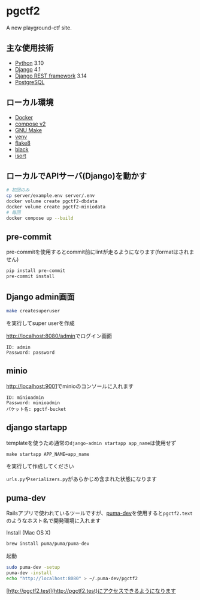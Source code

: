 # pgctf2
A new playground-ctf site.

## 主な使用技術
<!-- 増えたら追加していってください -->
- [Python](https://www.python.org/) 3.10
- [Django](https://www.djangoproject.com/) 4.1
- [Django REST framework](https://www.django-rest-framework.org/) 3.14
- [PostgreSQL](https://www.postgresql.org/)

## ローカル環境
- [Docker](https://www.docker.com/)
- [compose v2](https://docs.docker.com/compose/)
- [GNU Make](https://www.gnu.org/software/make/)
- [venv](https://docs.python.org/ja/3/library/venv.html)
- [flake8](https://github.com/PyCQA/flake8)
- [black](https://github.com/psf/black)
- [isort](https://github.com/PyCQA/isort)

## ローカルでAPIサーバ(Django)を動かす
```sh
# 初回のみ
cp server/example.env server/.env
docker volume create pgctf2-dbdata
docker volume create pgctf2-miniodata
# 毎回
docker compose up --build
```

## pre-commit
pre-commitを使用するとcommit前にlintが走るようになります(formatはされません)
```sh
pip install pre-commit
pre-commit install
```

## Django admin画面
```sh
make createsuperuser
```
を実行してsuper userを作成

[http://localhost:8080/admin](http://localhost:8080/admin)でログイン画面
```
ID: admin
Password: password
```

## minio
[http://localhost:9001](http://localhost:9001)でminioのコンソールに入れます
```
ID: minioadmin
Password: minioadmin
バケット名: pgctf-bucket
```

## django startapp
templateを使うため通常の`django-admin startapp app_name`は使用せず
```
make startapp APP_NAME=app_name
```
を実行して作成してください

`urls.py`や`serializers.py`があらかじめ含まれた状態になります


## puma-dev
Railsアプリで使われているツールですが、[puma-dev](https://github.com/puma/puma-dev)を使用すると`pgctf2.text`のようなホスト名で開発環境に入れます

Install (Mac OS X)
```sh
brew install puma/puma/puma-dev
```

起動
```sh
sudo puma-dev -setup
puma-dev -install
echo "http://localhost:8080" > ~/.puma-dev/pgctf2
```

[http://pgctf2.test](http://pgctf2.test)にアクセスできるようになります
